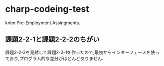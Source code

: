 # charp-codeing-test
kntm Pre-Employment Assingments.

## 課題2-2-1と課題2-2-2のちがい
課題2-2-2を見越して課題2-2-1を作ったので,最初からインターフェースを使っており,プログラム的な差分がほとんどありません.
